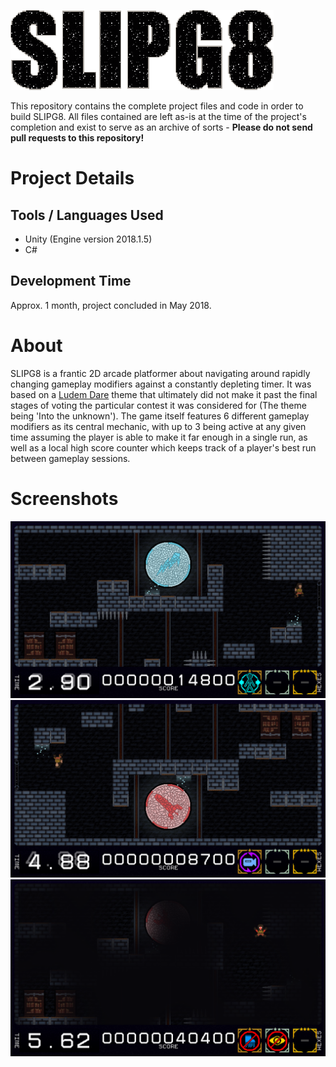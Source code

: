 ![](/readme/logo.png)

This repository contains the complete project files and code in order to build SLIPG8. All files contained are left as-is at the time of the project's completion and exist to serve as an archive of sorts - <b> Please do not send pull requests to this repository! </b>

<h1>
Project Details
</h1>

<h2> Tools / Languages Used </h2>

* Unity (Engine version 2018.1.5)
* C#

<h2> Development Time</h2>

Approx. 1 month, project concluded in May 2018.

<h1>
About
</h1>

SLIPG8 is a frantic 2D arcade platformer about navigating around rapidly changing gameplay modifiers against a constantly depleting timer. It was based on a [Ludem Dare](https://ldjam.com/) theme that ultimately did not make it past the final stages of voting the particular contest it was considered for (The theme being 'Into the unknown'). The game itself features 6 different gameplay modifiers as its central mechanic, with up to 3 being active at any given time assuming the player is able to make it far enough in a single run, as well as a local high score counter which keeps track of a player's best run between gameplay sessions.

<h1> Screenshots </h1>

![](/readme/demo0.png)
![](/readme/demo1.png)
![](/readme/demo2.png)

